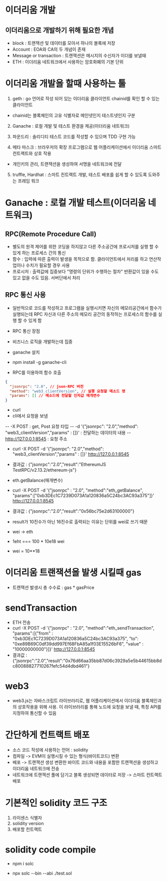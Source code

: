 # 이더리움 개발

## 이더리움으로 개발하기 위해 필요한 개념

- block : 트랜잭션 및 데이터를 모아서 하나의 블록에 저장
- Account : EOA와 CA의 두 개념이 존재
- Message or transaction : 트랜잭션은 메시지의 수신자가 이더를 보낼때
- ETH : 이더리움 네트워크에서 사용하는 암호화폐의 기본 단위

# 이더리움 개발을 할때 사용하는 툴

1. geth : go 언어로 작성 되어 있는 이더리움 클라이언트 chainid를 확인 할 수 있는 클라이언트

- chainid는 블록체인의 고유 식별자로 메인넷인지 테스트넷인지 구분

2. Ganache : 로컬 개발 및 테스트 환경을 제공(이더리움 네트워크)

3. 파운드리 : 솔리디티 테스트 코드를 작성할 수 있으며 TDD 구현 가능

4. 메타 마스크 : 브라우저의 확장 프로그램으로 웹 어플리케이션에서 이더리움 스마트 컨트랙트와 상호 작용

- 개인키의 관리, 트랜잭션을 생성하여 서명을 네트워크에 전달

5. truffle, Hardhat : 스마트 컨트랙트 개발, 테스트 배포를 쉽게 할 수 있도록 도와주는 프레임 워크

# Ganache : 로컬 개발 테스트(이더리움 네트워크)

## RPC(Remote Procedure Call)

- 별도의 원격 제어를 위한 코딩을 하지않고 다른 주소공간에 프로시저를 실행 할 수 있게 하는 프로세스 간의 통신
- 함수 : 입력에 따른 출력이 발생을 목적으로 함. 클라이언트에서 처리를 하고 연산작업이나 수치가 필요할 경우 사용
- 프로시저 : 출력값에 집중보다 "명령의 단위가 수행하는 절차" 반환값이 있을 수도 있고 없을 수도 있음. 서버단에서 처리

## RPC 통신 사용

- 일반적으로 코드를 작성하고 프로그램을 실행시키면 자신의 메모리공간에서 함수가 실행되는데 RPC 자신과 다른 주소의 메모리 공간의 동작하는 프로세스의 함수를 실행 할 수 있게 함
- RPC 통신 장점
- 비즈니스 로직을 개발하는데 집중

- ganache 설치
- npm install -g ganache-cli

- RPC를 이용하여 함수 호출

```json
{
  "jsonrpc": "2.0", // json-RPC 버전
  "method": "web3_clientVersion", // 실행 요청할 메소드 명
  "params": [] // 메소드에 전달할 인자값 매개변수
}
```

- curl
- cli에서 요청을 보냄

-- -X POST : get, Post 요청 타입
-- -d '{"jsonrpc": "2.0","method": "web3_clientVersion","params" : []}' : 전달하는 데이터의 내용
-- http://127.0.0.1:8545 : 요청 주소

- curl -X POST -d '{"jsonrpc": "2.0","method": "web3_clientVersion","params" : []}' http://127.0.0.1:8545
- 결과값 : {"jsonrpc":"2.0","result":"EthereumJS TestRPC/v2.13.2/ethereum-js"}

- eth.getBalance(매개변수)
- curl -X POST -d '{"jsonrpc" : "2.0", "method":"eth_getBalance", "params":["0xb3DEc1C7239D073A1a120836a5C24bc3AC93a375"]}' http://127.0.0.1:8545
- 결과값 : {"jsonrpc":"2.0","result":"0x56bc75e2d63100000"}
- result가 10진수가 아닌 16진수로 출력되는 이유는 단위를 wei로 쓰기 때문
- wei -> eth
- 1eht === 100 \* 10e18 wei
- wei = 10\*\*18

# 이더리움 트랜잭션을 발생 시킬때 gas

- 트랜잭션 발생시 총 수수료 : gas \* gasPrice

# sendTransaction

- ETH 전송
- curl -X POST -d '{"jsonrpc" : "2.0", "method":"eth_sendTransaction", "params":[{"from" : "0xb3DEc1C7239D073A1a120836a5C24bc3AC93a375", "to": "0xe89B69C0df39dd997Ef68FbA85a1f03E15526bF6", "value" : "10000000000"}]}' http://127.0.0.1:8545
- 결과값 : {"jsonrpc":"2.0","result":"0x76d66aa35bb87d06c3929a5e5b44615bb8dc80088827710267fefc54d4dbd461"}

# web3

- web3.js는 자바스크립트 라이브러리로, 웹 어플리케이션에서 이더리움 블록체인과의 상호작용을 위해 사용. 이 라이브러리를 통해 노드에 요청을 보낼 때, 특정 API를 지정하여 통신할 수 있음

# 간단하게 컨트랙트 배포

- 소스 코드 작성에 사용하는 언어 : solidity
- 컴파일 -> EVM이 실행시킬 수 있는 형식(바이트코드) 변환
- 배포 -> 트랜잭션 생성 변환한 바이트 코드와 내용을 포함한 트랜잭션을 생성하고 이더리움 네트워크에 전송
- 네트워크에 트랜잭션 풀에 담기고 블록 생성되면 데이터로 저장 -> 스마트 컨트랙트 배포

# 기본적인 solidity 코드 구조

1. 라이센스 식별자
2. solidity version
3. 배포할 컨트랙트

# solidity code compile

<!-- solc 라이브러리 설치 -->

- npm i solc
<!-- solc를 사용하여 코드 컴파일 -->
- npx solc --bin --abi ./test.sol
